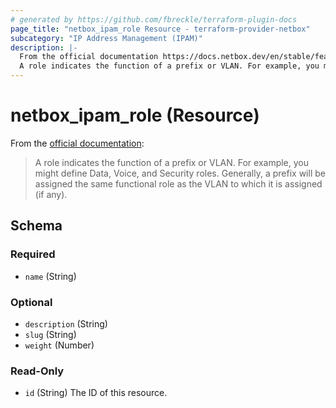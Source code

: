 ```yaml
---
# generated by https://github.com/fbreckle/terraform-plugin-docs
page_title: "netbox_ipam_role Resource - terraform-provider-netbox"
subcategory: "IP Address Management (IPAM)"
description: |-
  From the official documentation https://docs.netbox.dev/en/stable/features/ipam/#prefixvlan-roles:
  A role indicates the function of a prefix or VLAN. For example, you might define Data, Voice, and Security roles. Generally, a prefix will be assigned the same functional role as the VLAN to which it is assigned (if any).
---
```


# netbox_ipam_role (Resource)

From the [official documentation](https://docs.netbox.dev/en/stable/features/ipam/#prefixvlan-roles):

> A role indicates the function of a prefix or VLAN. For example, you might define Data, Voice, and Security roles. Generally, a prefix will be assigned the same functional role as the VLAN to which it is assigned (if any).



<!-- schema generated by tfplugindocs -->
## Schema

### Required

- `name` (String)

### Optional

- `description` (String)
- `slug` (String)
- `weight` (Number)

### Read-Only

- `id` (String) The ID of this resource.

